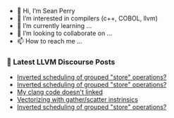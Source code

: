 - 👋 Hi, I’m Sean Perry
- 👀 I’m interested in compilers (c++, COBOL, llvm)
- 🌱 I’m currently learning ...
- 💞️ I’m looking to collaborate on ...
- 📫 How to reach me ...

<!---
s66perry/s66perry is a ✨ special ✨ repository because its `README.md` (this file) appears on your GitHub profile.
You can click the Preview link to take a look at your changes.
--->
### 📕 Latest LLVM Discourse Posts

<!-- DISCOURSE-LLVM:START -->
- [Inverted scheduling of grouped &quot;store&quot; operations?](https://discourse.llvm.org/t/inverted-scheduling-of-grouped-store-operations/62147#post_5)
- [Inverted scheduling of grouped &quot;store&quot; operations?](https://discourse.llvm.org/t/inverted-scheduling-of-grouped-store-operations/62147#post_4)
- [My clang code doesn&#39;t linked](https://discourse.llvm.org/t/my-clang-code-doesnt-linked/62088#post_13)
- [Vectorizing with gather/scatter instrinsics](https://discourse.llvm.org/t/vectorizing-with-gather-scatter-instrinsics/61736#post_4)
- [Inverted scheduling of grouped &quot;store&quot; operations?](https://discourse.llvm.org/t/inverted-scheduling-of-grouped-store-operations/62147#post_3)
<!-- DISCOURSE-LLVM:END -->
